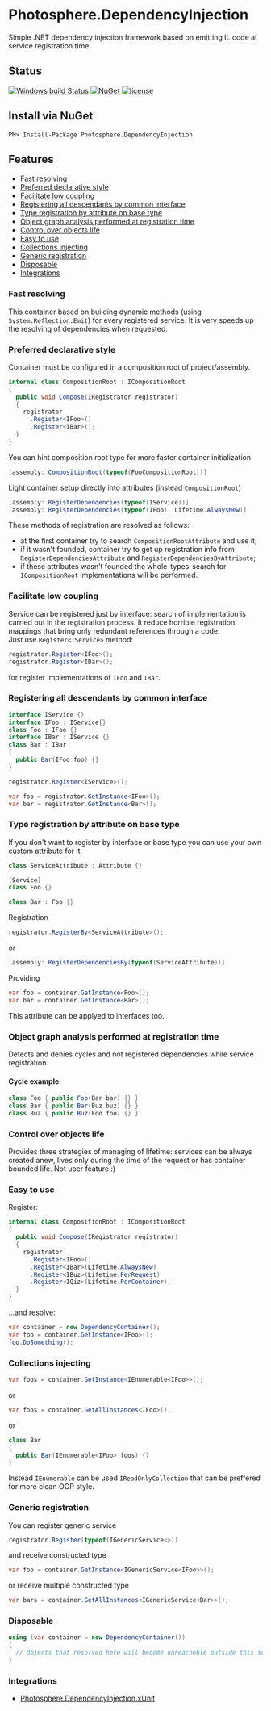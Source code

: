 # Photosphere.DependencyInjection
Simple .NET dependency injection framework based on emitting IL code at service registration time.

## Status
[![Windows build Status](https://ci.appveyor.com/api/projects/status/github/sunloving/photosphere-di?retina=true&svg=true)](https://ci.appveyor.com/project/sunloving/photosphere-di)
[![NuGet](https://img.shields.io/nuget/v/Photosphere.DependencyInjection.svg)](https://www.nuget.org/packages/Photosphere.DependencyInjection/)
[![license](https://img.shields.io/github/license/mashape/apistatus.svg?maxAge=2592000)](https://github.com/sunloving/photosphere-di/blob/master/LICENSE)

## Install via NuGet
```
PM> Install-Package Photosphere.DependencyInjection
```

## Features
* [Fast resolving](https://github.com/sunloving/photosphere-di#fast-resolving)
* [Preferred declarative style](https://github.com/sunloving/photosphere-di#preferred-declarative-style)
* [Facilitate low coupling](https://github.com/sunloving/photosphere-di#facilitate-low-coupling)
* [Registering all descendants by common interface](https://github.com/sunloving/photosphere-di#registering-all-descendants-by-common-interface)
* [Type registration by attribute on base type](https://github.com/sunloving/photosphere-di#type-registration-by-attribute-on-base-type)
* [Object graph analysis performed at registration time](https://github.com/sunloving/photosphere-di#object-graph-analysis-performed-at-registration-time)
* [Control over objects life](https://github.com/sunloving/photosphere-di#control-over-objects-life)
* [Easy to use](https://github.com/sunloving/photosphere-di#easy-to-use)
* [Collections injecting](https://github.com/sunloving/photosphere-di#collections-injecting)
* [Generic registration](https://github.com/sunloving/photosphere-di#generic-registration)
* [Disposable](https://github.com/sunloving/photosphere-di#disposable)
* [Integrations](https://github.com/sunloving/photosphere-di#integrations)

### Fast resolving
This container based on building dynamic methods (using `System.Reflection.Emit`) for every registered service. It is very speeds up the resolving of dependencies when requested.

### Preferred declarative style
Container must be configured in a composition root of project/assembly.
``` C#
internal class CompositionRoot : ICompositionRoot
{
  public void Compose(IRegistrator registrator)
  {
    registrator
      .Register<IFoo>()
      .Register<IBar>();
  }
}
```
You can hint composition root type for more faster container initialization
``` C#
[assembly: CompositionRoot(typeof(FooCompositionRoot))]
```
Light container setup directly into attributes (instead `CompositionRoot`)
``` C#
[assembly: RegisterDependencies(typeof(IService))]
[assembly: RegisterDependencies(typeof(IFoo), Lifetime.AlwaysNew)]
```
These methods of registration are resolved as follows:
* at the first container try to search `CompositionRootAttribute` and use it;
* if it wasn't founded, container try to get up registration info from `RegisterDependenciesAttribute` and `RegisterDependenciesByAttribute`;
* if these attributes wasn't founded the whole-types-search for `ICompositionRoot` implementations will be performed.

### Facilitate low coupling
Service can be registered just by interface: search of implementation is carried out in the registration process. It reduce horrible registration mappings that bring only redundant references through a code.<br/>
Just use `Register<TService>` method:
``` C#
registrator.Register<IFoo>();
registrator.Register<IBar>();
```
for register implementations of `IFoo` and `IBar`.

### Registering all descendants by common interface
``` C#
interface IService {}
interface IFoo : IService{}
class Foo : IFoo {}
interface IBar : IService {}
class Bar : IBar
{
  public Bar(IFoo foo) {}
}
```
``` C#
registrator.Register<IService>();
```
``` C#
var foo = registrator.GetInstance<IFoo>();
var bar = registrator.GetInstance<Bar>();
```
### Type registration by attribute on base type
If you don't want to register by interface or base type you can use your own custom attribute for it.
``` C#
class ServiceAttribute : Attribute {}
```
``` C#
[Service]
class Foo {}

class Bar : Foo {}
```
Registration
``` C#
registrator.RegisterBy<ServiceAttribute>();
```
or
``` C#
[assembly: RegisterDependenciesBy(typeof(ServiceAttribute))]
```
Providing
``` C#
var foo = container.GetInstance<Foo>();
var bar = container.GetInstance<Bar>();
```
This attribute can be applyed to interfaces too.

### Object graph analysis performed at registration time
Detects and denies cycles and not registered dependencies while service registration.

#### Cycle example
``` C#
class Foo { public Foo(Bar bar) {} }
class Bar { public Bar(Buz buz) {} }
class Buz { public Buz(Foo foo) {} }
```

### Control over objects life
Provides three strategies of managing of lifetime: services can be always created anew, lives only during the time of the request or has container bounded life. Not uber feature :)

### Easy to use
Register:
``` C#
internal class CompositionRoot : ICompositionRoot
{
  public void Compose(IRegistrator registrator)
  {
    registrator
      .Register<IFoo>()
      .Register<IBar>(Lifetime.AlwaysNew)
      .Register<IBuz>(Lifetime.PerRequest)
      .Register<IQiz>(Lifetime.PerContainer);
  }
}
```
...and resolve:
``` C#
var container = new DependencyContainer();
var foo = container.GetInstance<IFoo>();
foo.DoSomething();
```

### Collections injecting
``` C#
var foos = container.GetInstance<IEnumerable<IFoo>>();
```
or
``` C#
var foos = container.GetAllInstances<IFoo>();
```
or
``` C#
class Bar
{
  public Bar(IEnumerable<IFoo> foos) {}
}
```
Instead `IEnumerable` can be used `IReadOnlyCollection` that can be preffered for more clean OOP style.

### Generic registration
You can register generic service
``` C#
registrator.Register(typeof(IGenericService<>))
```
and receive constructed type
``` C#
var foo = container.GetInstance<IGenericService<IFoo>>();
```
or receive multiple constructed type
``` C#
var bars = container.GetAllInstances<IGenericService<Bar>>();
```

### Disposable
``` C#
using (var container = new DependencyContainer())
{
  // Objects that resolved here will beсome unreacheble outside this scope
}
```

### Integrations
* [Photosphere.DependencyInjection.xUnit](https://github.com/sunloving/photosphere-di-xunit)
